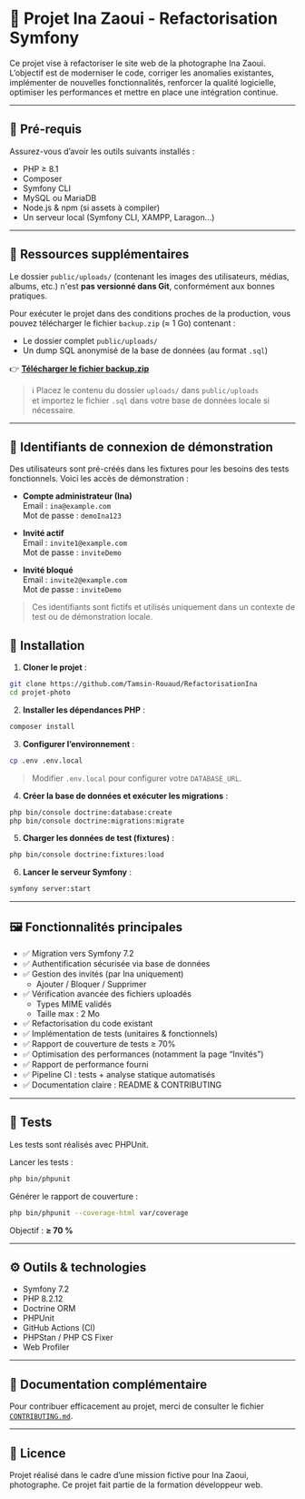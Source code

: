 # 📸 Projet Ina Zaoui - Refactorisation Symfony

Ce projet vise à refactoriser le site web de la photographe Ina Zaoui. L’objectif est de moderniser le code, corriger les anomalies existantes, implémenter de nouvelles fonctionnalités, renforcer la qualité logicielle, optimiser les performances et mettre en place une intégration continue.

---

## 🧰 Pré-requis

Assurez-vous d’avoir les outils suivants installés :

- PHP ≥ 8.1
- Composer
- Symfony CLI
- MySQL ou MariaDB
- Node.js & npm (si assets à compiler)
- Un serveur local (Symfony CLI, XAMPP, Laragon…)

---


## 📁 Ressources supplémentaires

Le dossier `public/uploads/` (contenant les images des utilisateurs, médias, albums, etc.) n'est **pas versionné dans Git**, conformément aux bonnes pratiques.

Pour exécuter le projet dans des conditions proches de la production, vous pouvez télécharger le fichier `backup.zip` (≈ 1 Go) contenant :

- Le dossier complet `public/uploads/`
- Un dump SQL anonymisé de la base de données (au format `.sql`)

👉 **[Télécharger le fichier backup.zip](https://drive.google.com/file/d/1XgcYqDxyAQdvi7EirP2GAk_6OshSDz9N/view?usp=sharing)**

> ℹ️ Placez le contenu du dossier `uploads/` dans `public/uploads`  
> et importez le fichier `.sql` dans votre base de données locale si nécessaire.

---

## 🔐 Identifiants de connexion de démonstration

Des utilisateurs sont pré-créés dans les fixtures pour les besoins des tests fonctionnels. Voici les accès de démonstration :

- **Compte administrateur (Ina)**  
  Email : `ina@example.com`  
  Mot de passe : `demoIna123`

- **Invité actif**  
  Email : `invite1@example.com`  
  Mot de passe : `inviteDemo`

- **Invité bloqué**  
  Email : `invite2@example.com`  
  Mot de passe : `inviteDemo`

> Ces identifiants sont fictifs et utilisés uniquement dans un contexte de test ou de démonstration locale.

## 🚀 Installation

1. **Cloner le projet** :

```bash
git clone https://github.com/Tamsin-Rouaud/RefactorisationIna
cd projet-photo
```

2. **Installer les dépendances PHP** :

```bash
composer install
```

3. **Configurer l’environnement** :

```bash
cp .env .env.local
```

> Modifier `.env.local` pour configurer votre `DATABASE_URL`.

4. **Créer la base de données et exécuter les migrations** :

```bash
php bin/console doctrine:database:create
php bin/console doctrine:migrations:migrate
```

5. **Charger les données de test (fixtures)** :

```bash
php bin/console doctrine:fixtures:load
```

6. **Lancer le serveur Symfony** :

```bash
symfony server:start
```

---

## 🖼️ Fonctionnalités principales

- ✅ Migration vers Symfony 7.2
- ✅ Authentification sécurisée via base de données
- ✅ Gestion des invités (par Ina uniquement)
  - Ajouter / Bloquer / Supprimer
- ✅ Vérification avancée des fichiers uploadés
  - Types MIME validés
  - Taille max : 2 Mo
- ✅ Refactorisation du code existant
- ✅ Implémentation de tests (unitaires & fonctionnels)
- ✅ Rapport de couverture de tests ≥ 70%
- ✅ Optimisation des performances (notamment la page “Invités”)
- ✅ Rapport de performance fourni
- ✅ Pipeline CI : tests + analyse statique automatisés
- ✅ Documentation claire : README & CONTRIBUTING

---

## 🧪 Tests

Les tests sont réalisés avec PHPUnit.

Lancer les tests :

```bash
php bin/phpunit
```

Générer le rapport de couverture :

```bash
php bin/phpunit --coverage-html var/coverage
```

Objectif : **≥ 70 %**

---

## ⚙️ Outils & technologies

- Symfony 7.2
- PHP 8.2.12
- Doctrine ORM
- PHPUnit
- GitHub Actions (CI)
- PHPStan / PHP CS Fixer
- Web Profiler

---

## 📘 Documentation complémentaire

Pour contribuer efficacement au projet, merci de consulter le fichier [`CONTRIBUTING.md`](CONTRIBUTING.md).

---

## 📄 Licence

Projet réalisé dans le cadre d’une mission fictive pour Ina Zaoui, photographe. Ce projet fait partie de la formation développeur web.
